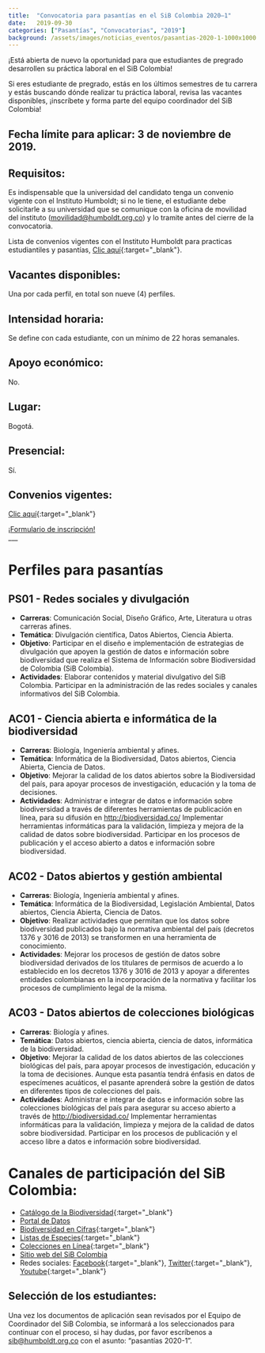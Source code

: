 ```yaml
---
title:  "Convocatoria para pasantías en el SiB Colombia 2020–1"
date:   2019-09-30
categories: ["Pasantías", "Convocatorias", "2019"]
background: /assets/images/noticias_eventos/pasantias-2020-1-1000x1000.png
---
```


¡Está abierta de nuevo la oportunidad para que estudiantes de pregrado desarrollen su práctica laboral en el SiB Colombia!

Si eres estudiante de pregrado, estás en los últimos semestres de tu carrera y estás buscando dónde realizar tu práctica laboral, revisa las vacantes disponibles, ¡inscríbete y forma parte del equipo coordinador del SiB Colombia!

## Fecha límite para aplicar: 3 de noviembre de 2019.

## Requisitos:  

Es indispensable que la universidad del candidato tenga un convenio vigente con el Instituto Humboldt;  si no le tiene, el estudiante debe solicitarle a su universidad que se comunique con la oficina de movilidad del instituto (movilidad@humboldt.org.co)  y lo tramite antes del cierre de la convocatoria.

Lista de convenios vigentes con el Instituto Humboldt para practicas estudiantiles y pasantías, [Clic aquí](https://drive.google.com/file/d/1CtpTcbOJ4vbWd7eekuJ9Bk-cgN6H1pt9/view?usp=sharing){:target="_blank"}.

## Vacantes disponibles: 
Una por cada perfil, en total son nueve (4) perfiles.
## Intensidad horaria:  
Se define con cada estudiante, con un mínimo de 22 horas semanales.
## Apoyo económico:  
No.
## Lugar:   
Bogotá.
## Presencial:   
Sí.
## Convenios vigentes:   
[Clic aquí](https://sibcolombia.net/pasantias-2020-1/#:~:text=vigentes%3A-,Clic%20aqu%C3%AD,-%C2%A1Formulario){:target="_blank"}

<div class="container is-max-desktop">
  <div class="notification is-primary">
    <a href= "https://forms.gle/ECsb2fdmifzjK2N49" target="_blank">¡Formulario de inscripción!</a>
  </div>
</div>
___

# Perfiles para pasantías

## PS01 - Redes sociales y divulgación

- **Carreras**: Comunicación Social, Diseño Gráfico, Arte, Literatura u otras carreras afines.
- **Temática**: Divulgación científica, Datos Abiertos, Ciencia Abierta.
- **Objetivo**: Participar en el diseño e implementación de estrategias de divulgación que apoyen la gestión de datos e información sobre biodiversidad que realiza el Sistema de Información sobre Biodiversidad de Colombia (SiB Colombia).
- **Actividades**: Elaborar contenidos y material divulgativo del SiB Colombia. Participar en la administración de las redes sociales y canales informativos del SiB Colombia.

## AC01 - Ciencia abierta e informática de la biodiversidad

- **Carreras**: Biología, Ingeniería ambiental y afines.
- **Temática**: Informática de la Biodiversidad, Datos abiertos, Ciencia Abierta, Ciencia de Datos.
- **Objetivo**: Mejorar la calidad de los datos abiertos sobre la Biodiversidad del país, para apoyar procesos de investigación, educación y la toma de decisiones.
- **Actividades**: Administrar e integrar de datos e información sobre biodiversidad a través de diferentes herramientas de publicación en línea, para su difusión en http://biodiversidad.co/ Implementar herramientas informáticas para la validación, limpieza y mejora de la calidad de datos sobre biodiversidad. Participar en los procesos de publicación y el acceso abierto a datos e información sobre biodiversidad.

## AC02 - Datos abiertos y gestión ambiental

- **Carreras**: Biología, Ingeniería ambiental y afines.
- **Temática**: Informática de la Biodiversidad, Legislación Ambiental, Datos abiertos, Ciencia Abierta, Ciencia de Datos.
- **Objetivo**: Realizar actividades que permitan que los datos sobre biodiversidad publicados bajo la normativa ambiental del país (decretos 1376 y 3016 de 2013) se transformen en una herramienta de conocimiento.
- **Actividades**: Mejorar los procesos de gestión de datos sobre biodiversidad derivados de los titulares de permisos de acuerdo a lo establecido en los decretos 1376 y 3016 de 2013 y apoyar a diferentes entidades colombianas en la incorporación de la normativa y facilitar los procesos de cumplimiento legal de la misma.

## AC03 - Datos abiertos de colecciones biológicas

- **Carreras**: Biología y afines.
- **Temática**: Datos abiertos, ciencia abierta, ciencia de datos, informática de la biodiversidad.
- **Objetivo**: Mejorar la calidad de los datos abiertos de las colecciones biológicas del país, para apoyar procesos de investigación, educación y la toma de decisiones. Aunque esta pasantía tendrá énfasis en datos de especímenes acuáticos, el pasante aprenderá sobre la gestión de datos en diferentes tipos de colecciones del país.
- **Actividades**: Administrar e integrar de datos e información sobre las colecciones biológicas del país para asegurar su acceso abierto a través de http://biodiversidad.co/ Implementar herramientas informáticas para la validación, limpieza y mejora de la calidad de datos sobre biodiversidad. Participar en los procesos de publicación y el acceso libre a datos e información sobre biodiversidad.
# Canales de participación del SiB Colombia:

- [Catálogo de la Biodiversidad](http://catalogo.biodiversidad.co/){:target="_blank"}
- [Portal de Datos](/data)
- [Biodiversidad en Cifras](https://cifras.biodiversidad.co/){:target="_blank"}
- [Listas de Especies](http://listas.biodiversidad.co/){:target="_blank"}
- [Colecciones en Línea](http://colecciones.biodiversidad.co/){:target="_blank"}
- [Sitio web del SiB Colombia](/)
- Redes sociales: [Facebook](https://www.facebook.com/SibColombia){:target="_blank"}, [Twitter](https://twitter.com/sibcolombia){:target="_blank"}, [Youtube](https://www.youtube.com/user/sibcolombia){:target="_blank"}


## Selección de los estudiantes:
Una vez los documentos de aplicación sean revisados por el Equipo de Coordinador del SiB Colombia, se informará a los seleccionados para continuar con el proceso, si hay dudas, por favor escríbenos a [sib@humboldt.org.co](sib@humboldt.org.co) con el asunto: “pasantías 2020-1”.
